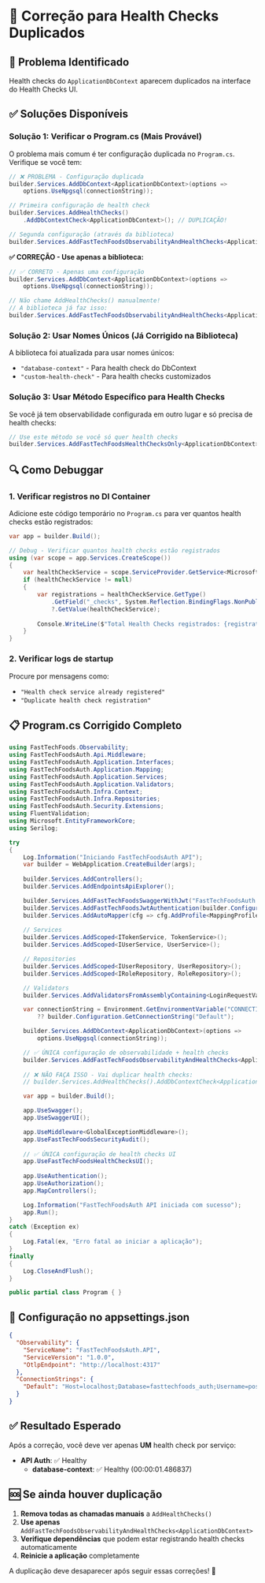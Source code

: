 # 🔧 Correção para Health Checks Duplicados

## 🚨 Problema Identificado
Health checks do `ApplicationDbContext` aparecem duplicados na interface do Health Checks UI.

## ✅ Soluções Disponíveis

### **Solução 1: Verificar o Program.cs (Mais Provável)**

O problema mais comum é ter configuração duplicada no `Program.cs`. Verifique se você tem:

```csharp
// ❌ PROBLEMA - Configuração duplicada
builder.Services.AddDbContext<ApplicationDbContext>(options =>
    options.UseNpgsql(connectionString));

// Primeira configuração de health check
builder.Services.AddHealthChecks()
    .AddDbContextCheck<ApplicationDbContext>(); // DUPLICAÇÃO!

// Segunda configuração (através da biblioteca)
builder.Services.AddFastTechFoodsObservabilityAndHealthChecks<ApplicationDbContext>(builder.Configuration);
```

**✅ CORREÇÃO - Use apenas a biblioteca:**

```csharp
// ✅ CORRETO - Apenas uma configuração
builder.Services.AddDbContext<ApplicationDbContext>(options =>
    options.UseNpgsql(connectionString));

// Não chame AddHealthChecks() manualmente!
// A biblioteca já faz isso:
builder.Services.AddFastTechFoodsObservabilityAndHealthChecks<ApplicationDbContext>(builder.Configuration);
```

### **Solução 2: Usar Nomes Únicos (Já Corrigido na Biblioteca)**

A biblioteca foi atualizada para usar nomes únicos:

- `"database-context"` - Para health check do DbContext
- `"custom-health-check"` - Para health checks customizados

### **Solução 3: Usar Método Específico para Health Checks**

Se você já tem observabilidade configurada em outro lugar e só precisa de health checks:

```csharp
// Use este método se você só quer health checks
builder.Services.AddFastTechFoodsHealthChecksOnly<ApplicationDbContext>("FastTechFoodsAuth.API");
```

## 🔍 Como Debuggar

### 1. Verificar registros no DI Container

Adicione este código temporário no `Program.cs` para ver quantos health checks estão registrados:

```csharp
var app = builder.Build();

// Debug - Verificar quantos health checks estão registrados
using (var scope = app.Services.CreateScope())
{
    var healthCheckService = scope.ServiceProvider.GetService<Microsoft.Extensions.Diagnostics.HealthChecks.HealthCheckService>();
    if (healthCheckService != null)
    {
        var registrations = healthCheckService.GetType()
            .GetField("_checks", System.Reflection.BindingFlags.NonPublic | System.Reflection.BindingFlags.Instance)
            ?.GetValue(healthCheckService);
        
        Console.WriteLine($"Total Health Checks registrados: {registrations}");
    }
}
```

### 2. Verificar logs de startup

Procure por mensagens como:
- `"Health check service already registered"`
- `"Duplicate health check registration"`

## 📋 Program.cs Corrigido Completo

```csharp
using FastTechFoods.Observability;
using FastTechFoodsAuth.Api.Middleware;
using FastTechFoodsAuth.Application.Interfaces;
using FastTechFoodsAuth.Application.Mapping;
using FastTechFoodsAuth.Application.Services;
using FastTechFoodsAuth.Application.Validators;
using FastTechFoodsAuth.Infra.Context;
using FastTechFoodsAuth.Infra.Repositories;
using FastTechFoodsAuth.Security.Extensions;
using FluentValidation;
using Microsoft.EntityFrameworkCore;
using Serilog;

try
{
    Log.Information("Iniciando FastTechFoodsAuth API");
    var builder = WebApplication.CreateBuilder(args);
    
    builder.Services.AddControllers();
    builder.Services.AddEndpointsApiExplorer();

    builder.Services.AddFastTechFoodsSwaggerWithJwt("FastTechFoodsAuth API", "v1", "API de autenticação para o sistema FastTechFoods");
    builder.Services.AddFastTechFoodsJwtAuthentication(builder.Configuration);
    builder.Services.AddAutoMapper(cfg => cfg.AddProfile<MappingProfile>());
    
    // Services
    builder.Services.AddScoped<ITokenService, TokenService>();
    builder.Services.AddScoped<IUserService, UserService>();

    // Repositories
    builder.Services.AddScoped<IUserRepository, UserRepository>();
    builder.Services.AddScoped<IRoleRepository, RoleRepository>();

    // Validators
    builder.Services.AddValidatorsFromAssemblyContaining<LoginRequestValidator>();

    var connectionString = Environment.GetEnvironmentVariable("CONNECTION_STRING_DATABASE")
        ?? builder.Configuration.GetConnectionString("Default");

    builder.Services.AddDbContext<ApplicationDbContext>(options =>
        options.UseNpgsql(connectionString));

    // ✅ ÚNICA configuração de observabilidade + health checks
    builder.Services.AddFastTechFoodsObservabilityAndHealthChecks<ApplicationDbContext>(builder.Configuration);
    
    // ❌ NÃO FAÇA ISSO - Vai duplicar health checks:
    // builder.Services.AddHealthChecks().AddDbContextCheck<ApplicationDbContext>();

    var app = builder.Build();

    app.UseSwagger();
    app.UseSwaggerUI();

    app.UseMiddleware<GlobalExceptionMiddleware>();
    app.UseFastTechFoodsSecurityAudit();
    
    // ✅ ÚNICA configuração de health checks UI
    app.UseFastTechFoodsHealthChecksUI();
    
    app.UseAuthentication();
    app.UseAuthorization();
    app.MapControllers();

    Log.Information("FastTechFoodsAuth API iniciada com sucesso");
    app.Run();
}
catch (Exception ex)
{
    Log.Fatal(ex, "Erro fatal ao iniciar a aplicação");
}
finally
{
    Log.CloseAndFlush();
}

public partial class Program { }
```

## 🎯 Configuração no appsettings.json

```json
{
  "Observability": {
    "ServiceName": "FastTechFoodsAuth.API",
    "ServiceVersion": "1.0.0",
    "OtlpEndpoint": "http://localhost:4317"
  },
  "ConnectionStrings": {
    "Default": "Host=localhost;Database=fasttechfoods_auth;Username=postgres;Password=yourpassword"
  }
}
```

## ✅ Resultado Esperado

Após a correção, você deve ver apenas **UM** health check por serviço:

- **API Auth**: ✅ Healthy
  - **database-context**: ✅ Healthy (00:00:01.486837)

## 🆘 Se ainda houver duplicação

1. **Remova todas as chamadas manuais** a `AddHealthChecks()`
2. **Use apenas** `AddFastTechFoodsObservabilityAndHealthChecks<ApplicationDbContext>`
3. **Verifique dependências** que podem estar registrando health checks automaticamente
4. **Reinicie a aplicação** completamente

A duplicação deve desaparecer após seguir essas correções! 🎉
